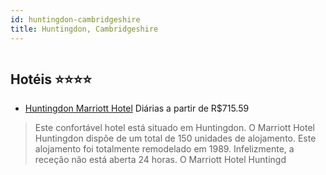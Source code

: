```yaml
---
id: huntingdon-cambridgeshire
title: Huntingdon, Cambridgeshire
---
```


<center><img src="http://photos.hotelbeds.com/giata/08/083355/083355a_hb_a_001.jpg" alt="" /></center>


## Hotéis ⭐️⭐️⭐️⭐️

-    [Huntingdon Marriott Hotel](https://www.hurb.com/aud/https://www.hurb.com/hoteis/huntingdon/huntingdon-marriott-hotel-JNP-JP787750?cmp=18055) Diárias a partir de R$715.59
   > Este confortável hotel está situado em Huntingdon. O Marriott Hotel Huntingdon dispõe de um total de 150 unidades de alojamento. Este alojamento foi totalmente remodelado em 1989. Infelizmente, a receção não está aberta 24 horas. O Marriott Hotel Huntingd
